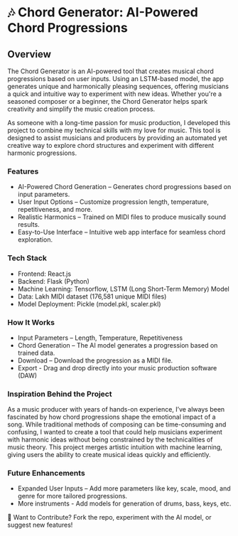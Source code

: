 # 🎶 Chord Generator: AI-Powered Chord Progressions


## Overview
The Chord Generator is an AI-powered tool that creates musical chord progressions based on user inputs. Using an LSTM-based model, the app generates unique and harmonically pleasing sequences, offering musicians a quick and intuitive way to experiment with new ideas. Whether you're a seasoned composer or a beginner, the Chord Generator helps spark creativity and simplify the music creation process.

As someone with a long-time passion for music production, I developed this project to combine my technical skills with my love for music. This tool is designed to assist musicians and producers by providing an automated yet creative way to explore chord structures and experiment with different harmonic progressions.

### Features
  - AI-Powered Chord Generation – Generates chord progressions based on input parameters.
  - User Input Options – Customize progression length, temperature, repetitiveness, and more.
  - Realistic Harmonics – Trained on MIDI files to produce musically sound results.
  - Easy-to-Use Interface – Intuitive web app interface for seamless chord exploration.

### Tech Stack
  - Frontend: React.js
  - Backend: Flask (Python)
  - Machine Learning: Tensorflow, LSTM (Long Short-Term Memory) Model
  - Data: Lakh MIDI dataset (176,581 unique MIDI files)
  - Model Deployment: Pickle (model.pkl, scaler.pkl)

### How It Works
  - Input Parameters – Length, Temperature, Repetitiveness
  - Chord Generation – The AI model generates a progression based on trained data.
  - Download – Download the progression as a MIDI file.
  - Export - Drag and drop directly into your music production software (DAW)

### Inspiration Behind the Project
As a music producer with years of hands-on experience, I’ve always been fascinated by how chord progressions shape the emotional impact of a song. While traditional methods of composing can be time-consuming and confusing, I wanted to create a tool that could help musicians experiment with harmonic ideas without being constrained by the technicalities of music theory. This project merges artistic intuition with machine learning, giving users the ability to create musical ideas quickly and efficiently.

### Future Enhancements
  - Expanded User Inputs – Add more parameters like key, scale, mood, and genre for more tailored progressions.
  - More instruments - Add models for generation of drums, bass, keys, etc.



🚀 Want to Contribute?
Fork the repo, experiment with the AI model, or suggest new features!

